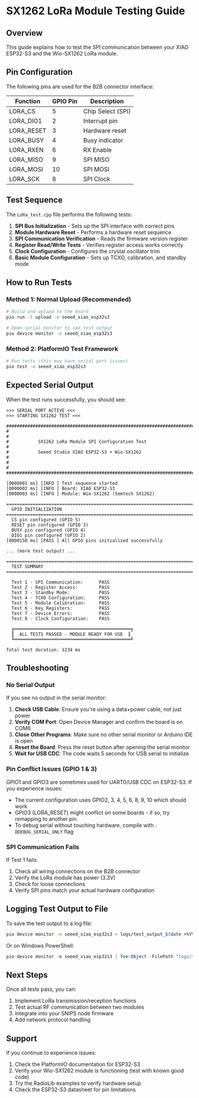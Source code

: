 # SX1262 LoRa Module Testing Guide

## Overview
This guide explains how to test the SPI communication between your XIAO ESP32-S3 and the Wio-SX1262 LoRa module.

## Pin Configuration
The following pins are used for the B2B connector interface:

| Function | GPIO Pin | Description |
|----------|----------|-------------|
| LORA_CS | 5 | Chip Select (SPI) |
| LORA_DIO1 | 2 | Interrupt pin |
| LORA_RESET | 3 | Hardware reset |
| LORA_BUSY | 4 | Busy indicator |
| LORA_RXEN | 6 | RX Enable |
| LORA_MISO | 9 | SPI MISO |
| LORA_MOSI | 10 | SPI MOSI |
| LORA_SCK | 8 | SPI Clock |

## Test Sequence
The `LoRa_test.cpp` file performs the following tests:

1. **SPI Bus Initialization** - Sets up the SPI interface with correct pins
2. **Module Hardware Reset** - Performs a hardware reset sequence
3. **SPI Communication Verification** - Reads the firmware version register
4. **Register Read/Write Tests** - Verifies register access works correctly
5. **Clock Configuration** - Configures the crystal oscillator trim
6. **Basic Module Configuration** - Sets up TCXO, calibration, and standby mode

## How to Run Tests

### Method 1: Normal Upload (Recommended)
```bash
# Build and upload to the board
pio run -t upload -e seeed_xiao_esp32s3

# Open serial monitor to see test output
pio device monitor -e seeed_xiao_esp32s3
```

### Method 2: PlatformIO Test Framework
```bash
# Run tests (this may have serial port issues)
pio test -e seeed_xiao_esp32s3
```

## Expected Serial Output
When the test runs successfully, you should see:

```
>>> SERIAL PORT ACTIVE <<<
>>> STARTING SX1262 TEST <<<

################################################################################
#                                                                              #
#           SX1262 LoRa Module SPI Configuration Test                         #
#           Seeed Studio XIAO ESP32-S3 + Wio-SX1262                           #
#                                                                              #
################################################################################

[0000001 ms] [INFO ] Test sequence started
[0000002 ms] [INFO ] Board: XIAO ESP32-S3
[0000003 ms] [INFO ] Module: Wio-SX1262 (Semtech SX1262)

============================================================================
  GPIO INITIALIZATION
============================================================================
  CS pin configured (GPIO 5)
  RESET pin configured (GPIO 3)
  BUSY pin configured (GPIO 4)
  DIO1 pin configured (GPIO 2)
[0000150 ms] [PASS ] All GPIO pins initialized successfully

... (more test output) ...

============================================================================
  TEST SUMMARY
============================================================================

  Test 1 - SPI Communication:      PASS
  Test 2 - Register Access:        PASS
  Test 3 - Standby Mode:           PASS
  Test 4 - TCXO Configuration:     PASS
  Test 5 - Module Calibration:     PASS
  Test 6 - Key Registers:          PASS
  Test 7 - Device Errors:          PASS
  Test 8 - Clock Configuration:    PASS

  ╔════════════════════════════════════════════╗
  ║  ALL TESTS PASSED - MODULE READY FOR USE  ║
  ╚════════════════════════════════════════════╝

Total test duration: 1234 ms
```

## Troubleshooting

### No Serial Output
If you see no output in the serial monitor:

1. **Check USB Cable**: Ensure you're using a data+power cable, not just power
2. **Verify COM Port**: Open Device Manager and confirm the board is on COM6
3. **Close Other Programs**: Make sure no other serial monitor or Arduino IDE is open
4. **Reset the Board**: Press the reset button after opening the serial monitor
5. **Wait for USB CDC**: The code waits 5 seconds for USB serial to initialize

### Pin Conflict Issues (GPIO 1 & 3)
GPIO1 and GPIO3 are sometimes used for UART0/USB CDC on ESP32-S3. If you experience issues:

- The current configuration uses GPIO2, 3, 4, 5, 6, 8, 9, 10 which should work
- GPIO3 (LORA_RESET) might conflict on some boards - if so, try remapping to another pin
- To debug serial without touching hardware, compile with `-DDEBUG_SERIAL_ONLY` flag

### SPI Communication Fails
If Test 1 fails:

1. Check all wiring connections on the B2B connector
2. Verify the LoRa module has power (3.3V)
3. Check for loose connections
4. Verify SPI pins match your actual hardware configuration

## Logging Test Output to File
To save the test output to a log file:

```bash
pio device monitor -e seeed_xiao_esp32s3 > logs/test_output_$(date +%Y%m%d_%H%M%S).log
```

Or on Windows PowerShell:
```powershell
pio device monitor -e seeed_xiao_esp32s3 | Tee-Object -FilePath "logs/test_output_$(Get-Date -Format 'yyyyMMdd_HHmmss').log"
```

## Next Steps
Once all tests pass, you can:

1. Implement LoRa transmission/reception functions
2. Test actual RF communication between two modules
3. Integrate into your SNIPS node firmware
4. Add network protocol handling

## Support
If you continue to experience issues:

1. Check the PlatformIO documentation for ESP32-S3
2. Verify your Wio-SX1262 module is functioning (test with known good code)
3. Try the RadioLib examples to verify hardware setup
4. Check the ESP32-S3 datasheet for pin limitations
